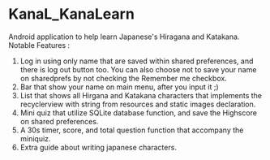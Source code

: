 # KanaL_KanaLearn
Android application to help learn Japanese's Hiragana and Katakana.
Notable Features :
1. Log in using only name that are saved within shared preferences, and there is log out button too.  You can also choose not to save your name on sharedprefs by not checking the Remember me checkbox.
2. Bar that show your name on main menu, after you input it ;)
3. List that shows all Hirgana and Katakana characters that implements the recyclerview with string from resources and static images declaration.
4. Mini quiz that utilize SQLite database function, and save the Highscore on shared preferences.
5. A 30s timer, score, and total question function that accompany the miniquiz.
6. Extra guide about writing japanese characters.

